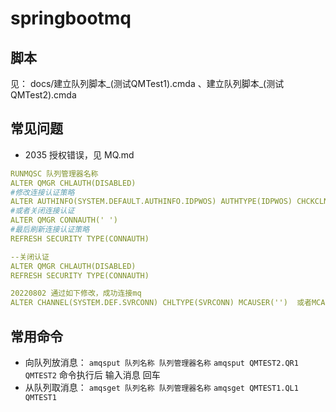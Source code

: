 # springbootmq


## 脚本
见： docs/建立队列脚本_(测试QMTest1).cmda 、建立队列脚本_(测试QMTest2).cmda

## 常见问题
* 2035 授权错误，见 MQ.md

```yaml
RUNMQSC 队列管理器名称
ALTER QMGR CHLAUTH(DISABLED)
#修改连接认证策略
ALTER AUTHINFO(SYSTEM.DEFAULT.AUTHINFO.IDPWOS) AUTHTYPE(IDPWOS) CHCKCLNT(OPTIONAL)
#或者关闭连接认证
ALTER QMGR CONNAUTH(' ')   
#最后刷新连接认证策略
REFRESH SECURITY TYPE(CONNAUTH)

--关闭认证
ALTER QMGR CHLAUTH(DISABLED) 
REFRESH SECURITY TYPE(CONNAUTH)

20220802 通过如下修改，成功连接mq
ALTER CHANNEL(SYSTEM.DEF.SVRCONN) CHLTYPE(SVRCONN) MCAUSER('')  或者MCAUSER('mqm')
```

## 常用命令
* 向队列放消息： `amqsput 队列名称 队列管理器名称`
  `amqsput QMTEST2.QR1 QMTEST2` 命令执行后 输入消息 回车
* 从队列取消息： `amqsget 队列名称 队列管理器名称`
  `amqsget QMTEST1.QL1 QMTEST1`
